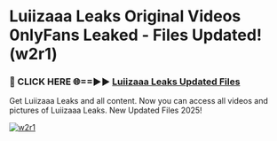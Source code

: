 # Luiizaaa Leaks Original Videos 0nlyFans Leaked - Files Updated! (w2r1)

<h3>🔴 CLICK HERE 🌐==►► <a href="https://tinyurl.com/4seja8ks" rel="nofollow">Luiizaaa Leaks Updated Files</a></h3>

Get Luiizaaa Leaks and all content. Now you can access all videos and pictures of Luiizaaa Leaks. New Updated Files 2025!

[![w2r1](https://i.imgur.com/EWjZXRe.gif)](https://tinyurl.com/4seja8ks)
